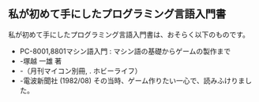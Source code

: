 ## 私が初めて手にしたプログラミング言語入門書

私が初めて手にしたプログラミング言語入門書は、おそらく以下のものです。
* PC-8001,8801マシン語入門 : マシン語の基礎からゲームの製作まで
* -塚越 一雄 著
* -（月刊マイコン別冊, . ホビーライフ）
* -電波新聞社 (1982/08)
その当時、ゲーム作りたい一心で、読みふけりました。
